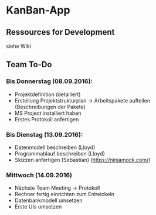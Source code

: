 # KanBan-App

## Ressources for Development

siehe Wiki


## Team To-Do

### Bis Donnerstag (08.09.2016):

- Projektdefinition (detailiert)
- Erstellung Projektstrukturplan -> Arbeitspakete aufteilen (Beschreibungen der Pakete)
- MS Project installiert haben
- Erstes Protokoll anfertigen

### Bis Dienstag (13.09.2016):

- Datenmodell beschreiben (Lloyd)
- Programmablauf beschreiben (Lloyd)
- Skizzen anfertigen (Sebastian) (https://ninjamock.com/)

### Mittwoch (14.09.2016)

- Nächste Team Meeting -> Protokoll
- Rechner fertig einrichten zum Entwickeln
- Datenbankmodell umsetzen
- Erste UIs umsetzen
